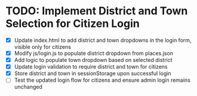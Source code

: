 # TODO: Implement District and Town Selection for Citizen Login

- [x] Update index.html to add district and town dropdowns in the login form, visible only for citizens
- [x] Modify js/login.js to populate district dropdown from places.json
- [x] Add logic to populate town dropdown based on selected district
- [x] Update login validation to require district and town for citizens
- [x] Store district and town in sessionStorage upon successful login
- [ ] Test the updated login flow for citizens and ensure admin login remains unchanged
